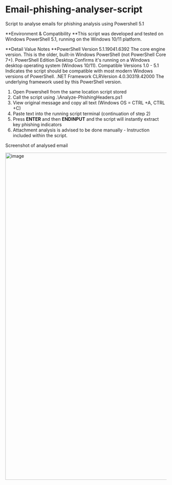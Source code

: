 # Email-phishing-analyser-script
Script to analyse emails for phishing analysis using Powershell 5.1

**Environment & Compatibility
**This script was developed and tested on Windows PowerShell 5.1, running on the Windows 10/11 platform.

**Detail	Value	Notes
**PowerShell Version	5.1.19041.6392	The core engine version. This is the older, built-in Windows PowerShell (not PowerShell Core 7+).
PowerShell Edition	Desktop	Confirms it's running on a Windows desktop operating system (Windows 10/11).
Compatible Versions	1.0 - 5.1	Indicates the script should be compatible with most modern Windows versions of PowerShell.
.NET Framework	CLRVersion 4.0.30319.42000	The underlying framework used by this PowerShell version.

1. Open Powershell from the same location script stored
2. Call the script using  .\Analyze-PhishingHeaders.ps1
3. View original message and copy all text (Windows OS = CTRL +A, CTRL +C)
4. Paste text into the running script terminal (continuation of step 2)
5. Press **ENTER** and then **ENDINPUT** and the script will instantly extract key phishing indicators
6. Attachment analysis is advised to be done manually - Instruction included within the script.

Screenshot of analysed email

<img width="1893" height="1019" alt="image" src="https://github.com/user-attachments/assets/d442d7e8-ec20-4b8d-889f-88b444b8c609" />
